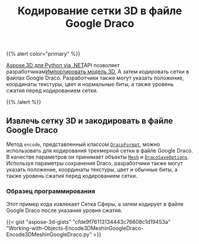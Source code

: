 ﻿---
title: Кодирование сетки 3D в файле Google Draco
type: docs
weight: 60
url: /ru/python-net/encoding-3d-mesh-in-the-google-draco-file/
description: Aspose.3D для Python via .NET API позволяет разработчикам импортировать модель 3D, а затем кодировать сетки в файлах Google Draco. Разработчики также могут указать положение, координаты текстуры, цвет и нормальные биты, а также уровень сжатия перед кодированием сетки.
---
{{% alert color="primary" %}}

[Aspose.3D для Python via .NET](https://products.aspose.com/3d/python-net/)API позволяет разработчикам[Импортировать модель 3D](/3d/ru/net/create-and-read-an-existing-3d-scene/#createandreadanexisting3dscene-readinga3dscene), А затем кодировать сетки в файлах Google Draco. Разработчики также могут указать положение, координаты текстуры, цвет и нормальные биты, а также уровень сжатия перед кодированием сетки.

{{% /alert %}}
## **Извлечь сетку 3D и закодировать в файле Google Draco**
Метод `encode`, представленный классом [`DracoFormat`](https://reference.aspose.com/net/3d/aspose.threed.formats/dracoformat), можно использовать для кодирования трехмерной сетки в файле Google Draco. В качестве параметров он принимает объекты [`Mesh`](https://reference.aspose.com/net/3d/aspose.threed.entities/mesh) и [`DracoSaveOptions`](https://reference.aspose.com/net/3d/aspose.threed.formats.draco/dracosaveoptions). Используя параметры сохранения Draco, разработчики также могут указать положение, координаты текстуры, цвет и обычные биты, а также уровень сжатия перед кодированием сетки.
### **Образец программирования**
Этот пример кода извлекает Сетка Сферы, а затем кодирует в файле Google Draco после указания уровня сжатия.

{{< gist "aspose-3d-gists" "cfde9f76113134443c76608c1d19453a" "Working-with-Objects-Encode3DMeshinGoogleDraco-Encode3DMeshinGoogleDraco.py" >}}
